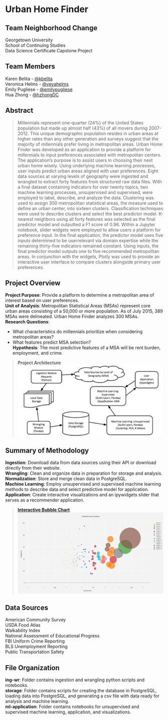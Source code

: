 
# Urban Home Finder 
## Team Neighborhood Change  
Georgetown University  
School of Continuing Studies  
Data Science Certificate Capstone Project
## Team Members
Karen Belita - [@kbelita](https://github.com/kbelita)  
Veronica Helms - [@vevahelms](https://github.com/vevahelms)  
Emily Pugliese - [@emilypugliese](https://github.com/emilypugliese)  
Hua Zhong - [@hzhongDC](https://github.com/hzhongdc)  

## Abstract  
>Millennials represent one-quarter (24%) of the United States population but made up almost half
(43%) of all movers during 2007-2012. This unique demographic population resides in urban areas at higher
rates than any other generation and surveys suggest that the majority of millennials prefer living in metropolitan
areas. Urban Home Finder was developed as an application to provide a platform for millennials to input
preferences associated with metropolitan centers. The application’s purpose is to assist users in choosing their
next urban home wisely. Using underlying machine learning processes, user inputs predict urban areas aligned
with user preferences. Eight data sources at varying levels of geography were ingested and wrangled to extract
forty features from structured raw data files. With a final dataset containing indicators for over twenty topics,
two machine learning processes, unsupervised and supervised, were employed to label, describe, and analyze
the data. Clustering was used to assign 300 metropolitan statistical areas, the measure used to define an urban
center, into sixteen clusters. Classification techniques were used to describe clusters and select the best
predictor model. K-nearest neighbors using all forty features was selected as the final predictor model and
outputted a F1 score of 0.96. Within a Jupyter notebook, slider widgets were employed to allow users a platform
for preference input. In the final application, the predictor model uses five inputs determined to be userrelevant
via domain expertise while the remaining thirty-five indicators remained constant. Using inputs, the
final predictor model outputs one to five recommended metropolitan areas. In conjunction with the widgets,
Plotly was used to provide an interactive user interface to compare clusters alongside primary user preferences.

## Project Overview
**Project Purpose**: Provide a platform to determine a metropolitan area of interest based on user
preferences.  
**Unit of Analysis**: Metropolitan Statistical Areas (MSAs) represent core urban areas consisting of a
50,000 or more population. As of July 2015, 389 MSAs were delineated. Urban Home Finder analyzes
300 MSAs.  
**Research Questions**:  
* What characteristics do millennials prioritize when considering metropolitan areas?  
* What features predict MSA selection?  
**Hypothesis**: The most predictive features of a MSA will be rent burden, employment, and crime. 
> **Project Architecture**
> ![Neighborhood Change Architecture](https://github.com/kbelita/neighborhood-change-images/raw/master/neighborhood-change-architecture.png)  

## Summary of Methodology
**Ingestion**: Download data from data sources using their API or download directly from their website.  
**Wrangling**: Clean and organize data in preparation for storage and analysis.  
**Normalization**: Store and merge clean data in PostgreSQL.  
**Machine Learning**: Employ unsupervised and supervised machine learning methods to describe data and select predictive model for application.  
**Application**: Create interactive visualizations and an ipywidgets slider that serves as a recommender application.  

> **[Interactive Bubble Chart](https://plot.ly/~karen.belita/2.embed "https://plot.ly/~karen.belita/2.embed")**
 [![Data Visualization](https://raw.githubusercontent.com/kbelita/neighborhood-change-images/master/Indicators_Clusters.png)](https://plot.ly/~karen.belita/2.embed "https://plot.ly/~karen.belita/2.embed")  

## Data Sources  
American Community Survey  
USDA Food Atlas  
Walkability Index  
National Assessment of Educational Progress  
FBI Uniform Crime Reporting  
BLS Unemployment Reporting  
Public Transportation Safety

## File Organization
**ing-wr**: Folder contains ingestion and wrangling python scripts and notebooks.  
**storage**: Folder contains scripts for creating the database in PostgreSQL, loading data into PostgreSQL, and generating a csv file with data ready for analysis and machine learning.  
**ml-application**: Folder contains notebooks for unsupervised and supervised machine learning, application, and visualizations.  


